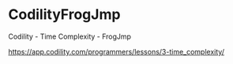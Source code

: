 # CodilityFrogJmp
Codility - Time Complexity - FrogJmp


https://app.codility.com/programmers/lessons/3-time_complexity/
